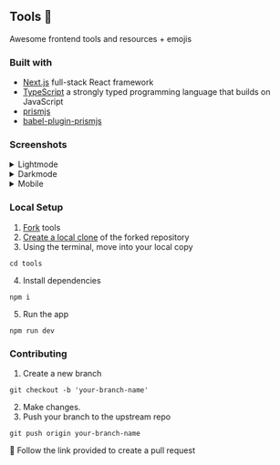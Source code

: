 
## Tools 🔨

Awesome frontend tools and resources + emojis

### Built with

- [Next.js](https://nextjs.org/) full-stack React framework
- [TypeScript](https://www.typescriptlang.org/) a strongly typed programming language that builds on JavaScript
- [prismjs](https://prismjs.com/index.html)
- [babel-plugin-prismjs](https://github.com/mAAdhaTTah/babel-plugin-prismjs)

### Screenshots
<details>
  <summary>Lightmode</summary>
  
  ![Tools](https://github.com/dejmedus/toolbox/assets/59973863/2f0ab500-96cf-4d7b-8593-a85a8ba5f184)
  
</details>
<details>
  <summary>Darkmode</summary>
  
  ![Tools-darkmode](https://github.com/dejmedus/toolbox/assets/59973863/cc425fcf-d1a8-4393-bf92-4cc96353f5ca)
  
</details>
<details>
  <summary>Mobile</summary>
  
  ![tools-mobile](https://github.com/dejmedus/toolbox/assets/59973863/3489ba4d-6623-4b18-9513-2da84a43f2ad)
  
</details>


### Local Setup

1. [Fork](https://docs.github.com/en/get-started/quickstart/fork-a-repo) tools
2. [Create a local clone](https://docs.github.com/en/get-started/quickstart/fork-a-repo#cloning-your-forked-repository) of the forked repository
3. Using the terminal, move into your local copy

```shell
cd tools
```

4. Install dependencies

```
npm i
```

5. Run the app

```shell
npm run dev
```

### Contributing
1. Create a new branch
```shell
git checkout -b 'your-branch-name'
```
2. Make changes.
3. Push your branch to the upstream repo
```shell
git push origin your-branch-name
```
🎉 Follow the link provided to create a pull request
